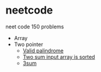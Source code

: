 # neetcode
neet code 150 problems

* Array
* Two pointer
    *  <a id='ssFeatures' href='https://leetcode.com/problems/valid-palindrome/description/'>Valid palindrome</a>
    * <a id='ssFeatures' href='https://leetcode.com/problems/two-sum-ii-input-array-is-sorted/description/'>Two sum input array is sorted</a>
    * <a href='https://leetcode.com/problems/3sum/description/'>3sum</a>
